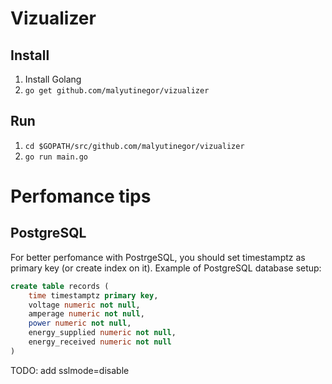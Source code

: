 # Vizualizer

## Install

1. Install Golang
2. `go get github.com/malyutinegor/vizualizer`

## Run

1. `cd $GOPATH/src/github.com/malyutinegor/vizualizer`
2. `go run main.go`

# Perfomance tips

## PostgreSQL

For better perfomance with PostrgeSQL, you should set timestamptz as primary key (or create index on it). Example of PostgreSQL database setup:

```sql
create table records (
	time timestamptz primary key,
	voltage numeric not null,
	amperage numeric not null,
	power numeric not null,
	energy_supplied numeric not null,
	energy_received numeric not null
)
```

TODO: add sslmode=disable
